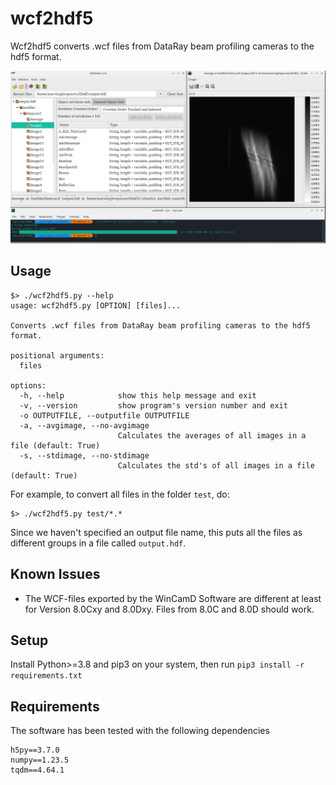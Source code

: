 # wcf2hdf5

Wcf2hdf5 converts .wcf files from DataRay beam profiling cameras to the hdf5 format.

![screenshot](screenshot.png)

## Usage

```
$> ./wcf2hdf5.py --help
usage: wcf2hdf5.py [OPTION] [files]...

Converts .wcf files from DataRay beam profiling cameras to the hdf5 format.

positional arguments:
  files

options:
  -h, --help            show this help message and exit
  -v, --version         show program's version number and exit
  -o OUTPUTFILE, --outputfile OUTPUTFILE
  -a, --avgimage, --no-avgimage
                        Calculates the averages of all images in a file (default: True)
  -s, --stdimage, --no-stdimage
                        Calculates the std's of all images in a file (default: True)
```
For example, to convert all files in the folder `test`, do:
```
$> ./wcf2hdf5.py test/*.*
```
Since we haven't specified an output file name, this puts all the files as different groups in a file called `output.hdf`.

## Known Issues

* The WCF-files exported by the WinCamD Software are different at least for Version 8.0Cxy and 8.0Dxy. Files from 8.0C and 8.0D should work.

## Setup

Install Python>=3.8 and pip3 on your system, then run `pip3 install -r requirements.txt`

## Requirements

The software has been tested with the following dependencies

```
h5py==3.7.0
numpy==1.23.5
tqdm==4.64.1
```




